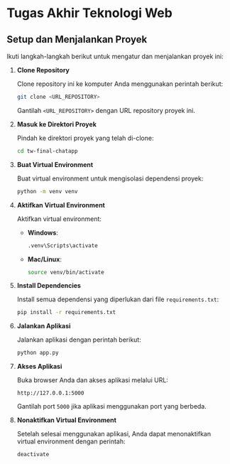 # Tugas Akhir Teknologi Web

## Setup dan Menjalankan Proyek

Ikuti langkah-langkah berikut untuk mengatur dan menjalankan proyek ini:

1. **Clone Repository**

   Clone repository ini ke komputer Anda menggunakan perintah berikut:

   ```bash
   git clone <URL_REPOSITORY>
   ```

   Gantilah `<URL_REPOSITORY>` dengan URL repository proyek ini.

2. **Masuk ke Direktori Proyek**

   Pindah ke direktori proyek yang telah di-clone:

   ```bash
   cd tw-final-chatapp
   ```

3. **Buat Virtual Environment**

   Buat virtual environment untuk mengisolasi dependensi proyek:

   ```bash
   python -m venv venv
   ```

4. **Aktifkan Virtual Environment**

   Aktifkan virtual environment:

   - **Windows**:
     ```bash
     .venv\Scripts\activate
     ```
   - **Mac/Linux**:
     ```bash
     source venv/bin/activate
     ```

5. **Install Dependencies**

   Install semua dependensi yang diperlukan dari file `requirements.txt`:

   ```bash
   pip install -r requirements.txt
   ```

6. **Jalankan Aplikasi**

   Jalankan aplikasi dengan perintah berikut:

   ```bash
   python app.py
   ```

7. **Akses Aplikasi**

   Buka browser Anda dan akses aplikasi melalui URL:

   ```
   http://127.0.0.1:5000
   ```

   Gantilah port `5000` jika aplikasi menggunakan port yang berbeda.

8. **Nonaktifkan Virtual Environment**

   Setelah selesai menggunakan aplikasi, Anda dapat menonaktifkan virtual environment dengan perintah:

   ```bash
   deactivate
   ```
